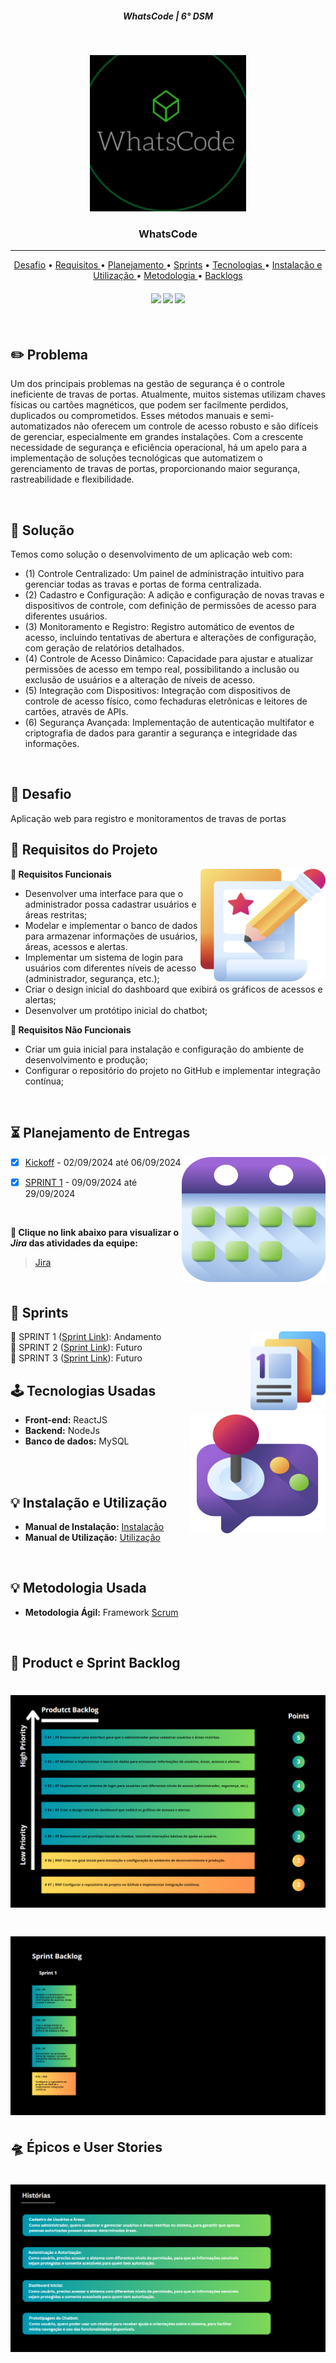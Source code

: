 <h5 align="center"> WhatsCode | 6° DSM </h5>

<br>

<p align="center">
<img src ="doc/imgs/logo.png" width="250" height="250"/>
 </h3>
<p align="center">

<p align="center">
      <h3 align="center"> WhatsCode </h3>
<p align="center">

<hr>

<p align="center"> 
   <a href="#desafio">Desafio</a> •
   <a href ="#requisitos"> Requisitos </a> •
   <a href ="#planejamento"> Planejamento </a> •
   <a href="#sprints">Sprints</a> •
   <a href ="#tecnologias"> Tecnologias </a> •
   <a href ="#instalacao_utilizacao"> Instalação e Utilização </a> •
   <a href ="#metodologia"> Metodologia </a> •
   <a href="#backlogs">Backlogs</a>

</p>
<h4 align="center"> 
 <a href="https://reactjs.org/docs/getting-started.html"><img src = "https://img.shields.io/badge/React-20232A?style=for-the-badge&logo=react&logoColor=61DAFB"/></a>
  <a href="https://nodejs.org/en/"><img src = "https://img.shields.io/badge/node.js-6DA55F?style=for-the-badge&logo=node.js&logoColor=white"/></a>
 <a href="https://www.mysql.com/"><img src = "https://img.shields.io/badge/MySQL-005C84?style=for-the-badge&logo=mysql&logoColor=white"/></a>
</h4>


<br>

## :pencil2: Problema

Um dos principais problemas na gestão de segurança é o controle ineficiente de travas de portas. Atualmente, muitos sistemas utilizam chaves físicas ou cartões magnéticos, que podem ser facilmente perdidos, duplicados ou comprometidos. Esses métodos manuais e semi-automatizados não oferecem um controle de acesso robusto e são difíceis de gerenciar, especialmente em grandes instalações. Com a crescente necessidade de segurança e eficiência operacional, há um apelo para a implementação de soluções tecnológicas que automatizem o gerenciamento de travas de portas, proporcionando maior segurança, rastreabilidade e flexibilidade.


<br>

## :rocket: Solução
Temos como solução o desenvolvimento de um aplicação web com: 
- (1) Controle Centralizado: Um painel de administração intuitivo para gerenciar todas as travas e portas de forma centralizada.
- (2) Cadastro e Configuração: A adição e configuração de novas travas e dispositivos de controle, com definição de permissões de acesso para diferentes usuários.
- (3) Monitoramento e Registro: Registro automático de eventos de acesso, incluindo tentativas de abertura e alterações de configuração, com geração de relatórios detalhados.
- (4) Controle de Acesso Dinâmico: Capacidade para ajustar e atualizar permissões de acesso em tempo real, possibilitando a inclusão ou exclusão de usuários e a alteração de níveis de acesso.
- (5) Integração com Dispositivos: Integração com dispositivos de controle de acesso físico, como fechaduras eletrônicas e leitores de cartões, através de APIs.
- (6) Segurança Avançada: Implementação de autenticação multifator e criptografia de dados para garantir a segurança e integridade das informações.
<br>

<span id="desafio">

## :milky_way: Desafio

Aplicação web para registro e monitoramentos de travas de portas
<br>

<span id="requisitos">

## :dart: Requisitos do Projeto

<img align="right" width="200" height="180" src="doc/imgs/edicao.png">

**📌 Requisitos Funcionais**
- Desenvolver uma interface para que o administrador possa cadastrar usuários e áreas restritas;
- Modelar e implementar o banco de dados para armazenar informações de usuários, áreas, acessos e alertas.
- Implementar um sistema de login para usuários com diferentes níveis de acesso (administrador, segurança, etc.);
- Criar o design inicial do dashboard que exibirá os gráficos de acessos e alertas;
- Desenvolver um protótipo inicial do chatbot;
  
**📌 Requisitos Não Funcionais**
- Criar um guia inicial para instalação e configuração do ambiente de desenvolvimento e produção;
- Configurar o repositório do projeto no GitHub e implementar integração contínua;
  
<br>

<span id="planejamento">

## :hourglass_flowing_sand: Planejamento de Entregas

<img align="right" width="230" height="200" src="doc/imgs/calendario.png">

- [x] [Kickoff](#) - 02/09/2024 até 06/09/2024

- [x] [SPRINT 1](#) - 09/09/2024 até 29/09/2024

<br>

**:link: Clique no link abaixo para visualizar o *Jira* das atividades da equipe:**
> [Jira](https://whatscode.atlassian.net/jira/software/projects/WTC/boards/2?atlOrigin=eyJpIjoiNGEzZTE4NzgyZjcxNDc4OWI4OWJjMTZiNGEwNjIzYTgiLCJwIjoiaiJ9)

<br>

<span id="sprints">

## :date: Sprints

<img align="right" width="120" height="126" src="doc/imgs/app-de-apresentacao-de-slides.png">

🔖 SPRINT 1 ([Sprint Link](doc/sprints/sprint1.md)): Andamento 
<br>
🔖 SPRINT 2 ([Sprint Link](#)): Futuro 
<br>
🔖 SPRINT 3 ([Sprint Link](#)): Futuro 
<br>

<span id="tecnologias">

## :joystick: Tecnologias Usadas

<img align="right" width="218" height="190" src="doc/imgs/contracao-muscular.png">

* **Front-end:** ReactJS
* **Backend:** NodeJs
* **Banco de dados:** MySQL

<br>

<br>

<span id="metodologia">

## :bulb: Instalação e Utilização

* **Manual de Instalação:** [Instalação](https://github.com/WhatsCode-24/documentacao/blob/main/doc/guia-instalacao/README.md)
* **Manual de Utilização:** [Utilização](https://github.com/WhatsCode-24/documentacao/blob/main/doc/utilizacao/utilizacao.md)

<br>


## :bulb: Metodologia Usada

* **Metodologia Ágil:** Framework [Scrum](https://www.scrum.org/)

<br>

<span id="backlogs">

## :crystal_ball: Product e Sprint Backlog

<h1 align="center"> <img src = "doc/imgs/Produt.png" /> </h1>
<h1 align="center"> <img src = "doc/imgs/Sprint Backlog.png" /> </h1>

## :flying_saucer: Épicos e User Stories

<h1 align="center"> <img src = "doc/imgs/Historia.png" /></h1>


<br>
